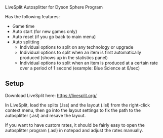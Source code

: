 LiveSplit Autosplitter for Dyson Sphere Program

Has the following features:
 - Game time
 - Auto start (for new games only)
 - Auto reset (if you go back to main menu)
 - Auto splitting
   - Individual options to split on any technology or upgrade
   - Individual options to split when an item is first automatically produced (shows up in the statistics panel)
   - Individual options to split when an item is produced at a certain rate over a period of 1 second (example: Blue Science at 6/sec)

## Setup
Download LiveSplit here:
https://livesplit.org/

In LiveSplit, load the splits (.lss) and the layout (.lsl) from the right-click context menu, then go into the layout settings to fix the path to the autosplitter (.asl) and resave the layout.

If you want to have custom rates, it should be fairly easy to open the autosplitter program (.asl) in notepad and adjust the rates manually.

